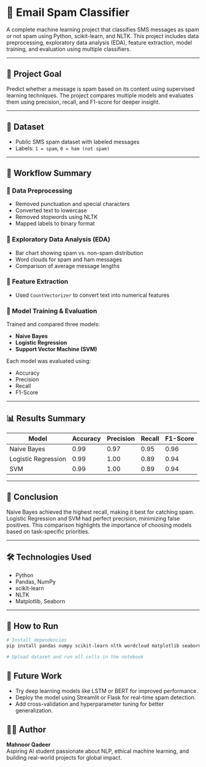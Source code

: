 # 📧 Email Spam Classifier

A complete machine learning project that classifies SMS messages as spam or not spam using Python, scikit-learn, and NLTK. This project includes data preprocessing, exploratory data analysis (EDA), feature extraction, model training, and evaluation using multiple classifiers.

---

## 🎯 Project Goal

Predict whether a message is spam based on its content using supervised learning techniques. The project compares multiple models and evaluates them using precision, recall, and F1-score for deeper insight.

---

## 📁 Dataset

- Public SMS spam dataset with labeled messages  
- Labels: `1 = spam`, `0 = ham (not spam)`

---

## 🧪 Workflow Summary

### 🔹 Data Preprocessing
- Removed punctuation and special characters  
- Converted text to lowercase  
- Removed stopwords using NLTK  
- Mapped labels to binary format

### 🔹 Exploratory Data Analysis (EDA)
- Bar chart showing spam vs. non-spam distribution  
- Word clouds for spam and ham messages  
- Comparison of average message lengths

### 🔹 Feature Extraction
- Used `CountVectorizer` to convert text into numerical features

### 🔹 Model Training & Evaluation
Trained and compared three models:
- **Naive Bayes**
- **Logistic Regression**
- **Support Vector Machine (SVM)**

Each model was evaluated using:
- Accuracy  
- Precision  
- Recall  
- F1-Score  

---

## 📊 Results Summary

| Model               | Accuracy | Precision | Recall | F1-Score |
|--------------------|----------|-----------|--------|----------|
| Naive Bayes        | 0.99     | 0.97      | 0.95   | 0.96     |
| Logistic Regression| 0.99     | 1.00      | 0.89   | 0.94     |
| SVM                | 0.99     | 1.00      | 0.89   | 0.94     |

---

## 🧠 Conclusion

Naive Bayes achieved the highest recall, making it best for catching spam. Logistic Regression and SVM had perfect precision, minimizing false positives. This comparison highlights the importance of choosing models based on task-specific priorities.

---

## 🛠️ Technologies Used

- Python  
- Pandas, NumPy  
- scikit-learn  
- NLTK  
- Matplotlib, Seaborn  

---

## 🚀 How to Run

```bash
# Install dependencies
pip install pandas numpy scikit-learn nltk wordcloud matplotlib seaborn

# Upload dataset and run all cells in the notebook

```
## 🔮 Future Work
- Try deep learning models like LSTM or BERT for improved performance.
- Deploy the model using Streamlit or Flask for real-time spam detection.
- Add cross-validation and hyperparameter tuning for better generalization.

## 👩‍💻 Author

**Mahnoor Qadeer**  
Aspiring AI student passionate about NLP, ethical machine learning, and building real-world projects for global impact.
```


